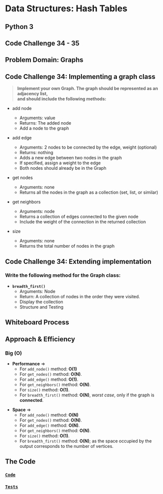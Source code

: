 
# **Data Structures: Hash Tables**

## Python 3

## Code Challenge 34 - 35

## **Problem Domain: Graphs**

## Code Challenge 34: Implementing a graph class

> **Implement your own Graph. The graph should be represented as an adjacency list,\
and should include the following methods:**

- add node 
  - Arguments: value
  - Returns: The added node
  - Add a node to the graph
  
- add edge
  - Arguments: 2 nodes to be connected by the edge, weight (optional)
  - Returns: nothing
  - Adds a new edge between two nodes in the graph
  - If specified, assign a weight to the edge
  - Both nodes should already be in the Graph
  
- get nodes
  - Arguments: none
  - Returns all the nodes in the graph as a collection (set, list, or similar)
  
- get neighbors
  - Arguments: node
  - Returns a collection of edges connected to the given node
  - Include the weight of the connection in the returned collection
  
- size
  - Arguments: none
  - Returns the total number of nodes in the graph


## Code Challenge 34: Extending implementation

### Write the following method for the Graph class:

- **`breadth_first()`**
  - Arguments: Node
  - Return: A collection of nodes in the order they were visited.
  - Display the collection
  - Structure and Testing

## **Whiteboard Process**

## **Approach & Efficiency**

### Big (O)

- **Performance** =>
    - For `add_node()` method: **O(1)**
    - For `get_nodes()` method: **O(N)**.
    - For `add_edge()` method: **O(1)**.
    - For `get_neighbors()` method: **O(N)**.
    - For `size()` method: **O(1)**.
    - For `breadth_first()` method: **O(N)**, _worst case_, only if the graph is **connected**.

[//]: # (    - For `breadth_first&#40;&#41;` method: **O&#40;N<sup>2</sup>&#41;**.)

- **Space** => 
    - For `add_node()` method: **O(N)**
    - For `get_nodes()` method: **O(N)**.
    - For `add_edge()` method: **O(N)**.
    - For `get_neighbors()` method: **O(N)**.
    - For `size()` method: **O(1)**.
    - For `breadth_first()` method: **O(N)**; as the space occupied by the output corresponds to the number of vertices.



[//]: # (    - For `breadth_first&#40;&#41;` method: **O&#40;N&#41;**.)


[//]: # ( using a *`While`* Loop & *`If-elif-else`* statements)

[//]: # (Keeping it as simple as possible, the floor division &#40;`//`&#41; was used to determine where the middle
of the original/input list is, and compare the key with the item at that index.)

## **The Code**

### [**`Code`**](../../data_structures_py/graphs/graphs.py)

### [**`Tests`**](../../data_structures_py/tests/test_graphs.py)
